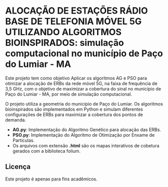 # ALOCAÇÃO DE ESTAÇÕES RÁDIO BASE DE TELEFONIA MÓVEL 5G UTILIZANDO ALGORITMOS BIOINSPIRADOS: simulação computacional no município de Paço do Lumiar - MA

Este projeto tem como objetivo Aplicar os algoritmos AG e PSO para otimizar a alocação de ERBs da rede móvel 5G, na faixa de frequência de 3,5 GHz, com o objetivo de maximizar a cobertura do sinal no município de Paço do Lumiar - MA, por meio de simulação computacional.

O projeto utiliza a geometria do município de Paço do Lumiar. Os algoritmos bioinspirados são implementados em Python e simulam diferentes configurações de ERBs para maximizar a cobertura dos pontos de demanda.

- **AG.py**: Implementação do Algoritmo Genético para alocação das ERBs.
- **PSO.py**: Implementação do Algoritmo de Otimização por Enxame de Partículas.
- Os arquivos com extensão **.html** são os mapas interativos de cobetura gerados com a biblioteca folium.

## Licença

Este projeto é apenas para fins acadêmicos.